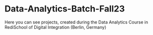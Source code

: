 # Data-Analytics-Batch-Fall23
Here you can see projects, created during the Data Analytics Course in RediSchool of Digital Integration (Berlin, Germany)
